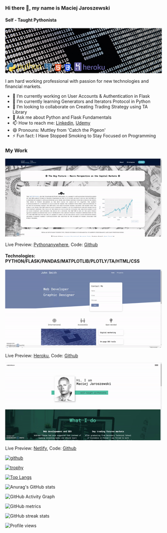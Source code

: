 ### Hi there 👋, my name is Maciej Jaroszewski
#### Self - Taught Pythonista
![I am GitHub Readme Generator's creator](https://github.com/mjaroszewski1979/mjaroszewski1979/blob/main/banner.png)

I am hard working professional with passion for new technologies and financial markets. 


- 🔭 I’m currently working on  User Accounts & Authentication in Flask 
- 🌱 I’m currently learning Generators and Iterators Protocol in Python 
- 👯 I’m looking to collaborate on Creating Trading Strategy using TA Library 
- 💬 Ask me about Python and Flask Fundamentals 
- 📫 How to reach me: [Linkedin](https://www.linkedin.com/in/maciej-jaroszewski-0aa0451bb/), [Udemy](https://www.udemy.com/user/maciej-jaroszewski-3/) 
- 😄 Pronouns: Muttley from 'Catch the Pigeon' 
- ⚡ Fun fact: I Have Stopped Smoking to Stay Focused on Programming  

### My Work

![caption](https://github.com/mjaroszewski1979/market_bias/blob/main/marketbias.gif)

Live Preview: [Pythonanywhere](http://mjaroszewski.pythonanywhere.com/), Code: [Github](https://github.com/mjaroszewski1979/market_bias)
#### Technologies: PYTHON/FLASK/PANDAS/MATPLOTLIB/PLOTLY/TA/HTML/CSS

![caption](https://github.com/mjaroszewski1979/johnsmith/blob/main/johnsmith.gif)

Live Preview: [Heroku](https://udemy-flask-smtplib.herokuapp.com/), Code: [Github](https://github.com/mjaroszewski1979/johnsmith)

![caption](https://github.com/mjaroszewski1979/mjportfolio/blob/main/mjportfolio.gif)

Live Preview: [Netlify](https://mjaroszewski.icu/), Code: [Github](https://github.com/mjaroszewski1979/mjportfolio)




[<img src='https://cdn.jsdelivr.net/npm/simple-icons@3.0.1/icons/github.svg' alt='github' height='40'>](https://github.com/mjaroszewski1979)  

[![trophy](https://github-profile-trophy.vercel.app/?username=mjaroszewski1979&theme=nord)](https://github.com/ryo-ma/github-profile-trophy)

[![Top Langs](https://github-readme-stats.vercel.app/api/top-langs/?username=mjaroszewski1979&theme=nord)](https://github.com/anuraghazra/github-readme-stats)

![Anurag's GitHub stats](https://github-readme-stats.vercel.app/api?username=mjaroszewski1979&theme=nord&show_icons=true)

![GitHub Activity Graph](https://activity-graph.herokuapp.com/graph?username=mjaroszewski1979&theme=nord)  

![GitHub metrics](https://metrics.lecoq.io/mjaroszewski1979)  

![GitHub streak stats](https://github-readme-streak-stats.herokuapp.com/?user=mjaroszewski1979&theme=nord)  

![Profile views](https://gpvc.arturio.dev/mjaroszewski1979)  
